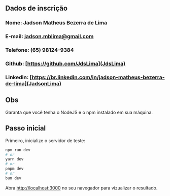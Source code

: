 ## Dados de inscrição

### Nome: Jadson Matheus Bezerra de Lima
### E-mail: jadson.mblima@gmail.com
### Telefone: (65) 98124-9384
### Github: [https://github.com/JdsLima](JdsLima)
### Linkedin: [https://br.linkedin.com/in/jadson-matheus-bezerra-de-lima](JadsonLima)

## Obs

Garanta que você tenha o NodeJS e o npm instalado em sua máquina.

## Passo inicial

Primeiro, inicialize o servidor de teste:

```bash
npm run dev
# or
yarn dev
# or
pnpm dev
# or
bun dev
```

Abra [http://localhost:3000](http://localhost:3000) no seu navegador para vizualizar o resultado.